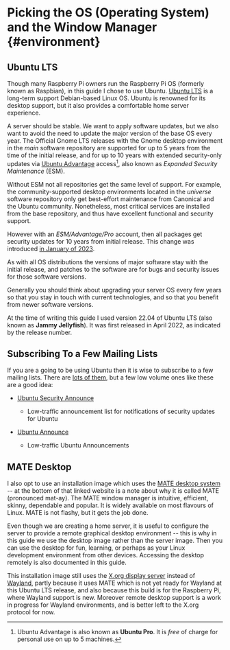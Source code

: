 <!-- -->
# Picking the OS (Operating System) and the Window Manager {#environment}

## Ubuntu LTS

Though many Raspberry Pi owners run the Raspberry Pi OS (formerly known
as Raspbian), in this guide I chose to use Ubuntu.  [Ubuntu LTS][ubuntu-lts] 
is a long-term support Debian-based Linux OS. Ubuntu is renowned for
its desktop support, but it also provides a comfortable home server experience.

A server should be stable.  We want to apply software updates, but we also
want to avoid the need to update the major version of the base OS every
year.  The Official Gnome LTS releases with the Gnome desktop environment
in the *main* software repository are supported for up to 5
years from the time of the initial release, and for up to 10 years with
extended security-only updates via [Ubuntu Advantage][advantage] access[^pro],
also known as *Expanded Security Maintenance* (ESM).

Without ESM not all repositories get the same level of support.  For example,
the community-supported desktop environments located in the
*universe* software repository only get best-effort maintenance from Canonical
and the Ubuntu community.  Nonetheless, most critical services are installed
from the base repository, and thus have excellent functional and security
support.

However with an *ESM/Advantage/Pro* account, then all packages get security
updates for 10 years from initial release.  This change was introduced [in
January of 2023][pro-faq].

As with all OS distributions the versions of major software stay with the
initial release, and patches to the software are for bugs and security issues
for those software versions.

Generally you should think about upgrading your server OS every few
years so that you stay in touch with current technologies, and so that
you benefit from newer software versions.

At the time of writing this guide I used version 22.04 of Ubuntu LTS
(also known as **Jammy Jellyfish**). It was first released in April 2022,
as indicated by the release number.

## Subscribing To a Few Mailing Lists

If you are a going to be using Ubuntu then it is wise to subscribe to a few
mailing lists.  There are [lots of them][ubmail-lists], but a few low volume
ones like these are a good idea:

  * [Ubuntu Security Announce][ubmail-security]
     * Low-traffic announcement list for notifications of security updates for Ubuntu

  * [Ubuntu Announce][ubmail-announce]
     * Low-traffic Ubuntu Announcements

## MATE Desktop

I also opt to use an installation image which uses the
[MATE desktop system][mate-desktop]  -- at the bottom of that
linked website is a note about why it is called MATE (pronounced mat-ay).
The MATE window manager is intuitive, efficient, skinny, dependable and
popular. It is widely available on most flavours of Linux.  MATE is not
flashy, but it gets the job done.

Even though we are creating a home server, it is useful to configure the
server to provide a remote graphical desktop environment -- this is why
in this guide we use the desktop image rather than the server image.  Then
you can use the desktop for fun, learning, or perhaps as your Linux development
environment from other devices.  Accessing the desktop remotely is also
documented in this guide.

This installation image still uses the [X.org display server][x.org]
instead of [Wayland][wayland], partly because it uses MATE which
is not yet ready for Wayland at this Ubuntu LTS release, and also because
this build is for the Raspberry Pi, where Wayland support is new.  Moreover
remote desktop support is a work in progress for Wayland environments, and is
better left to the X.org protocol for now.

[ubuntu-lts]: https://releases.ubuntu.com/
[advantage]: https://ubuntu.com/pro/tutorial
[ubmail-lists]: https://lists.ubuntu.com/
[ubmail-security]: https://lists.ubuntu.com/mailman/listinfo/ubuntu-security-announce
[ubmail-announce]: https://lists.ubuntu.com/mailman/listinfo/ubuntu-announce

[mate-desktop]: https://mate-desktop.org/
[x.org]: https://en.wikipedia.org/wiki/X.Org_Server
[wayland]: https://en.wikipedia.org/wiki/Wayland_(protocol)#Wayland_compositors

[^pro]: Ubuntu Advantage is also known as **Ubuntu Pro**.  It is *free*
of charge for personal use on up to 5 machines.

[pro-faq]: https://discourse.ubuntu.com/t/ubuntu-pro-faq/34042

